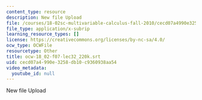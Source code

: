 ```yaml
---
content_type: resource
description: New file Upload
file: /courses/18-02sc-multivariable-calculus-fall-2010/cecd07a4990e3258db10c9360938aa54_ocw-18_02-f07-lec32_220k.srt
file_type: application/x-subrip
learning_resource_types: []
license: https://creativecommons.org/licenses/by-nc-sa/4.0/
ocw_type: OCWFile
resourcetype: Other
title: ocw-18_02-f07-lec32_220k.srt
uid: cecd07a4-990e-3258-db10-c9360938aa54
video_metadata:
  youtube_id: null
---
```

New file Upload